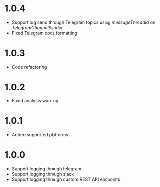 # 1.0.4

- Support log send through Telegram topics using *messageThreadId* on *TelegramChannelSender*  
- Fixed Telegram code formatting   

# 1.0.3

- Code refactoring

# 1.0.2

- Fixed analysis warning

# 1.0.1

- Added supported platforms

# 1.0.0

- Support logging through telegram
- Support logging through slack
- Support logging through custom REST API endpoints